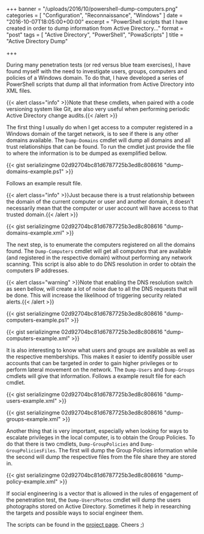 +++
banner = "/uploads/2016/10/powershell-dump-computers.png"
categories = [ "Configuration", "Reconnaissance", "Windows" ]
date = "2016-10-07T18:05:00+00:00"
excerpt = "PowerShell scripts that I have created in order to dump information from Active Directory..."
format = "post"
tags = [ "Active Directory", "PowerShell", "PowaScripts" ]
title = "Active Directory Dump"

+++

During many penetration tests (or red versus blue team exercises), I have found myself with the need to investigate users, groups, computers and policies of a Windows domain. To do that, I have developed a series of PowerShell scripts that dump all that information from Active Directory into XML files.

<!--more-->

{{< alert class="info" >}}Note that these cmdlets, when paired with a code versioning system like Git, are also very useful when performing periodic Active Directory change audits.{{< /alert >}}

The first thing I usually do when I get access to a computer registered in a Windows domain of the target network, is to see if there is any other domains available. The `Dump-Domains` cmdlet will dump all domains and all trust relationships that can be found. To run the cmdlet just provide the file to where the information is to be dumped as exemplified bellow.

{{< gist serializingme 02d92704bc81d6787725b3ed8c808616 "dump-domains-example.ps1" >}}

Follows an example result file.

{{< alert class="info" >}}Just because there is a trust relationship between the domain of the current computer or user and another domain, it doesn't necessarily mean that the computer or user account will have access to that trusted domain.{{< /alert >}}

{{< gist serializingme 02d92704bc81d6787725b3ed8c808616 "dump-domains-example.xml" >}}

The next step, is to enumerate the computers registered on all the domains found. The `Dump-Computers` cmdlet will get all computers that are available (and registered in the respective domain) without performing any network scanning. This script is also able to do DNS resolution in order to obtain the computers IP addresses.

{{< alert class="warning" >}}Note that enabling the DNS resolution switch as seen bellow, will create a lot of noise due to all the DNS requests that will be done. This will increase the likelihood of triggering security related alerts.{{< /alert >}}

{{< gist serializingme 02d92704bc81d6787725b3ed8c808616 "dump-computers-example.ps1" >}}

{{< gist serializingme 02d92704bc81d6787725b3ed8c808616 "dump-computers-example.xml" >}}

It is also interesting to know what users and groups are available as well as the respective memberships. This makes it easier to identify possible user accounts that can be targeted in order to gain higher privileges or to perform lateral movement on the network. The `Dump-Users` and `Dump-Groups` cmdlets will give that information. Follows a example result file for each cmdlet.

{{< gist serializingme 02d92704bc81d6787725b3ed8c808616 "dump-users-example.xml" >}}

{{< gist serializingme 02d92704bc81d6787725b3ed8c808616 "dump-groups-example.xml" >}}

Another thing that is very important, especially when looking for ways to escalate privileges in the local computer, is to obtain the Group Policies. To do that there is two cmdlets, `Dump-GroupPolicies` and `Dump-GroupPoliciesFiles`. The first will dump the Group Policies information while the second will dump the respective files from the file share they are stored in.

{{< gist serializingme 02d92704bc81d6787725b3ed8c808616 "dump-policy-example.xml" >}}

If social engineering is a vector that is allowed in the rules of engagement of the penetration test, the `Dump-UsersPhotos` cmdlet will dump the users photographs stored on Active Directory. Sometimes it help in researching the targets and possible ways to social engineer them.

The scripts can be found in the [project page][1]. Cheers ;)

[1]: /project/powascripts/ "Project Page"
